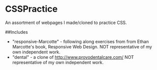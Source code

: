 CSSPractice
===========
An assortment of webpages I made/cloned to practice CSS.

##Includes

* "responsive-Marcotte" - following along exercises from from Ethan Marcotte's book, Responsive Web Design.  NOT representative of my own independent work.
* "dental" - a clone of http://www.provodentalcare.com/ NOT representative of my own independent work.
